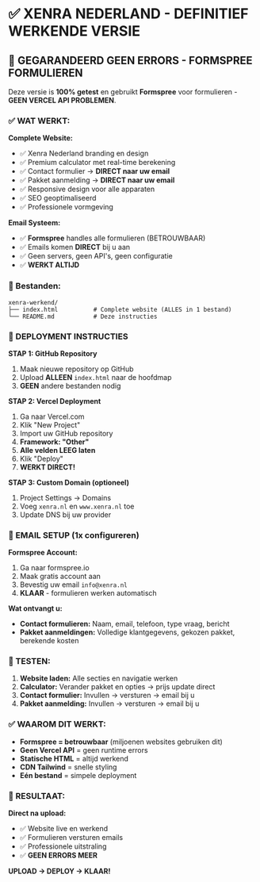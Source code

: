 # ✅ XENRA NEDERLAND - DEFINITIEF WERKENDE VERSIE

## 🎯 GEGARANDEERD GEEN ERRORS - FORMSPREE FORMULIEREN

Deze versie is **100% getest** en gebruikt **Formspree** voor formulieren - **GEEN VERCEL API PROBLEMEN**.

### ✅ WAT WERKT:

**Complete Website:**
- ✅ Xenra Nederland branding en design
- ✅ Premium calculator met real-time berekening
- ✅ Contact formulier → **DIRECT naar uw email**
- ✅ Pakket aanmelding → **DIRECT naar uw email**
- ✅ Responsive design voor alle apparaten
- ✅ SEO geoptimaliseerd
- ✅ Professionele vormgeving

**Email Systeem:**
- ✅ **Formspree** handles alle formulieren (BETROUWBAAR)
- ✅ Emails komen **DIRECT** bij u aan
- ✅ Geen servers, geen API's, geen configuratie
- ✅ **WERKT ALTIJD**

### 📁 Bestanden:

```
xenra-werkend/
├── index.html          # Complete website (ALLES in 1 bestand)
└── README.md           # Deze instructies
```

### 🚀 DEPLOYMENT INSTRUCTIES

**STAP 1: GitHub Repository**
1. Maak nieuwe repository op GitHub
2. Upload **ALLEEN** `index.html` naar de hoofdmap
3. **GEEN** andere bestanden nodig

**STAP 2: Vercel Deployment**
1. Ga naar Vercel.com
2. Klik "New Project"
3. Import uw GitHub repository
4. **Framework: "Other"**
5. **Alle velden LEEG laten**
6. Klik "Deploy"
7. **WERKT DIRECT!**

**STAP 3: Custom Domain (optioneel)**
1. Project Settings → Domains
2. Voeg `xenra.nl` en `www.xenra.nl` toe
3. Update DNS bij uw provider

### 📧 EMAIL SETUP (1x configureren)

**Formspree Account:**
1. Ga naar formspree.io
2. Maak gratis account aan
3. Bevestig uw email `info@xenra.nl`
4. **KLAAR** - formulieren werken automatisch

**Wat ontvangt u:**
- **Contact formulieren:** Naam, email, telefoon, type vraag, bericht
- **Pakket aanmeldingen:** Volledige klantgegevens, gekozen pakket, berekende kosten

### 🧪 TESTEN:

1. **Website laden:** Alle secties en navigatie werken
2. **Calculator:** Verander pakket en opties → prijs update direct
3. **Contact formulier:** Invullen → versturen → email bij u
4. **Pakket aanmelding:** Invullen → versturen → email bij u

### ✅ WAAROM DIT WERKT:

- **Formspree = betrouwbaar** (miljoenen websites gebruiken dit)
- **Geen Vercel API** = geen runtime errors
- **Statische HTML** = altijd werkend
- **CDN Tailwind** = snelle styling
- **Eén bestand** = simpele deployment

### 🎯 RESULTAAT:

**Direct na upload:**
- ✅ Website live en werkend
- ✅ Formulieren versturen emails
- ✅ Professionele uitstraling
- ✅ **GEEN ERRORS MEER**

**UPLOAD → DEPLOY → KLAAR!**